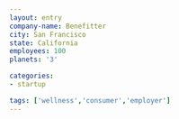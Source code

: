 ```yaml
---
layout: entry
company-name: Benefitter
city: San Francisco
state: California
employees: 100
planets: '3'

categories:
- startup

tags: ['wellness','consumer','employer']
---
```

